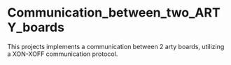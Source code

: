 # Communication_between_two_ARTY_boards


This projects implements a communication between 2 arty boards, utilizing a XON-XOFF communication protocol.

